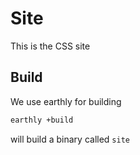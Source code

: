 # Site

This is the CSS site

## Build

We use earthly for building

```sh
earthly +build
```

will build a binary called `site`
